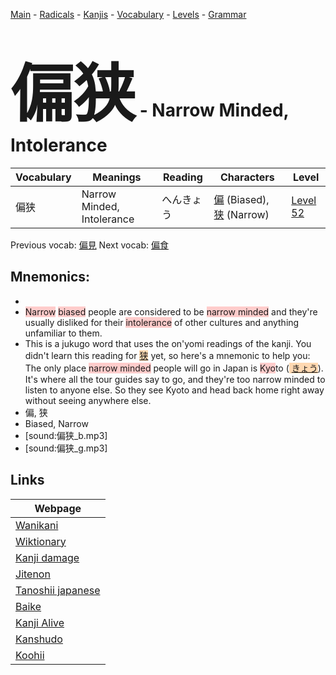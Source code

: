 <style> bigfont {font-size: 100px}</style>
[Main](../README.md) -
[Radicals](../radicals.md) -
[Kanjis](../kanjis.md) -
[Vocabulary](../vocabulary.md) -
[Levels](../levels.md) -
[Grammar](../grammar.md)
# <bigfont> 偏狭</bigfont> - Narrow Minded, Intolerance 

| Vocabulary | Meanings | Reading | Characters | Level |
| --- | --- | --- | --- | --- |
| 偏狭 | Narrow Minded, Intolerance | へんきょう |  [偏](../kanjis/偏.md) (Biased), [狭](../kanjis/狭.md) (Narrow) | [Level 52](../levels/wk_level52.md) |

Previous vocab: [偏見](偏見.md) Next vocab: [偏食](偏食.md) 

## Mnemonics:

* 
* <span style="background-color:#ffcccb"> Narrow</span> <span style="background-color:#ffcccb"> biased</span> people are considered to be <span style="background-color:#ffcccb"> narrow minded</span> and they're usually disliked for their <span style="background-color:#ffcccb"> intolerance</span> of other cultures and anything unfamiliar to them.
* This is a jukugo word that uses the on'yomi readings of the kanji. You didn't learn this reading for <span style="background-color:#fed8b1"> [狭](https://jisho.org/search/狭)</span> yet, so here's a mnemonic to help you:<br />The only place <span style="background-color:#ffcccb"> narrow minded</span> people will go in Japan is <span style="background-color:#ffcccb"> Kyo</span>to (<span style="background-color:#fed8b1"> [きょう](https://jisho.org/search/きょう)</span>). It's where all the tour guides say to go, and they're too narrow minded to listen to anyone else. So they see Kyoto and head back home right away without seeing anywhere else.
* 偏, 狭
* Biased, Narrow
* [sound:偏狭_b.mp3]
* [sound:偏狭_g.mp3]


## Links 

| Webpage |
| --- |
| [Wanikani          ](https://www.wanikani.com/kanji/偏狭) |
| [Wiktionary        ](https://en.wiktionary.org/wiki/偏狭) |
| [Kanji damage      ](http://www.kanjidamage.com/kanji/search?utf8=✓&q=偏狭) |
| [Jitenon           ](https://jitenon.com/kanji/偏狭) |
| [Tanoshii japanese ](https://www.tanoshiijapanese.com/dictionary/kanji.cfm?k=偏狭) |
| [Baike             ](https://baike.baidu.com/item/偏狭) |
| [Kanji Alive       ](https://app.kanjialive.com/偏狭) |
| [Kanshudo          ](https://www.kanshudo.com/searchmn?q=偏狭) |
| [Koohii            ](https://kanji.koohii.com/study/kanji/偏狭) |
